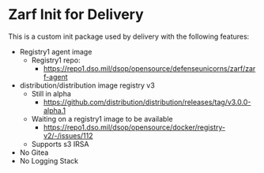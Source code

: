 # Zarf Init for Delivery

This is a custom init package used by delivery with the following features:

- Registry1 agent image
  - Registry1 repo:
    - <https://repo1.dso.mil/dsop/opensource/defenseunicorns/zarf/zarf-agent>
- distribution/distribution image registry v3
  - Still in alpha
    - <https://github.com/distribution/distribution/releases/tag/v3.0.0-alpha.1>
  - Waiting on a registry1 image to be available
    - <https://repo1.dso.mil/dsop/opensource/docker/registry-v2/-/issues/112>
  - Supports s3 IRSA
- No Gitea
- No Logging Stack